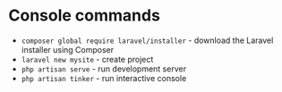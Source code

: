 # Console commands

- `composer global require laravel/installer` - download the Laravel installer using Composer
- `laravel new mysite` - create project
- `php artisan serve` - run development server
- `php artisan tinker` - run interactive console

